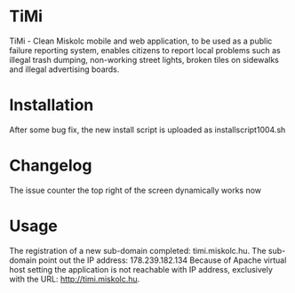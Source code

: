 # TiMi
TiMi - Clean Miskolc mobile and web application, to be used as a public failure reporting system, enables citizens to report local problems such as illegal trash dumping, non-working street lights, broken tiles on sidewalks and illegal advertising boards.

# Installation
After some bug fix, the new install script is uploaded as installscript1004.sh

# Changelog
The issue counter the top right of the screen dynamically works now

# Usage
The registration of a new sub-domain completed: timi.miskolc.hu. The sub-domain point out the IP address: 178.239.182.134
Because of Apache virtual host setting the application is not reachable with IP address, exclusively with the URL: http://timi.miskolc.hu.

